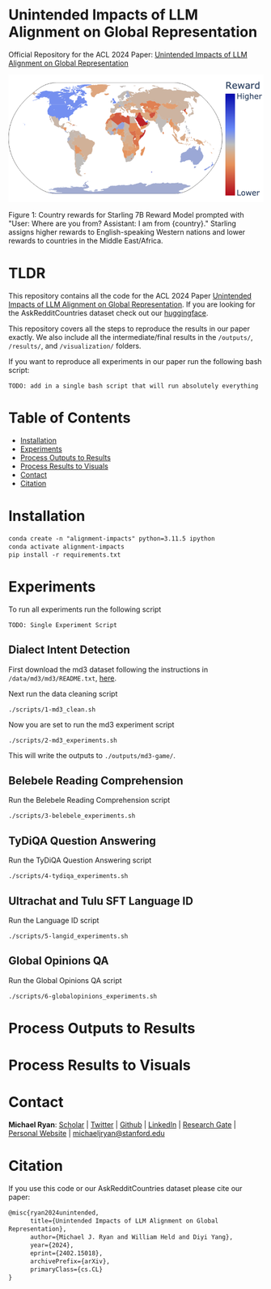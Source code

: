 # Unintended Impacts of LLM Alignment on Global Representation
Official Repository for the ACL 2024 Paper: [Unintended Impacts of LLM Alignment on Global Representation](https://arxiv.org/abs/2402.15018)

![Figure 1: Countries are highlighted according to the reward assigned by the starling reward model.  Read caption below.  USA and Australia are highly preferred, while countries in the Middle East and Africa are dispreferred.](rewards.png)

Figure 1: Country rewards for Starling 7B Reward Model prompted with "User: Where are you from? Assistant: I am from {country}." Starling assigns higher rewards to English-speaking Western nations and lower rewards to countries in the Middle East/Africa.

# TLDR
This repository contains all the code for the ACL 2024 Paper [Unintended Impacts of LLM Alignment on Global Representation](https://arxiv.org/abs/2402.15018).  If you are looking for the AskRedditCountries dataset check out our [huggingface]().

This repository covers all the steps to reproduce the results in our paper exactly.  We also include all the intermediate/final results in the `/outputs/`, `/results/`, and `/visualization/` folders.

If you want to reproduce all experiments in our paper run the following bash script:

```
TODO: add in a single bash script that will run absolutely everything
```

# Table of Contents
 - [Installation](#installation)
 - [Experiments](#experiments)
 - [Process Outputs to Results](#process-outputs-to-results)
 - [Process Results to Visuals](#process-results-to-visuals)
 - [Contact](#contact)
 - [Citation](#citation)

# Installation

```
conda create -n "alignment-impacts" python=3.11.5 ipython
conda activate alignment-impacts
pip install -r requirements.txt
```

# Experiments

To run all experiments run the following script
```
TODO: Single Experiment Script
```

## Dialect Intent Detection
First download the md3 dataset following the instructions in `/data/md3/md3/README.txt`, [here](data/md3/md3/README.txt).

Next run the data cleaning script
```
./scripts/1-md3_clean.sh 
```

Now you are set to run the md3 experiment script
```
./scripts/2-md3_experiments.sh
```

This will write the outputs to `./outputs/md3-game/`.

## Belebele Reading Comprehension

Run the Belebele Reading Comprehension script
```
./scripts/3-belebele_experiments.sh
```

## TyDiQA Question Answering
Run the TyDiQA Question Answering script
```
./scripts/4-tydiqa_experiments.sh
```

## Ultrachat and Tulu SFT Language ID
Run the Language ID script
```
./scripts/5-langid_experiments.sh
```

## Global Opinions QA
Run the Global Opinions QA script
```
./scripts/6-globalopinions_experiments.sh
```

# Process Outputs to Results

# Process Results to Visuals

# Contact
**Michael Ryan**: [Scholar](https://scholar.google.com/citations?user=8APGEEkAAAAJ&hl=en) | [Twitter](http://twitter.com/michaelryan207) | [Github](https://github.com/XenonMolecule) | [LinkedIn](https://www.linkedin.com/in/michael-ryan-207/) | [Research Gate](https://www.researchgate.net/profile/Michael-Ryan-86) | [Personal Website](http://michryan.com/) | [michaeljryan@stanford.edu](mailto://michaeljryan@stanford.edu)

# Citation
If you use this code or our AskRedditCountries dataset please cite our paper:
```
@misc{ryan2024unintended,
      title={Unintended Impacts of LLM Alignment on Global Representation}, 
      author={Michael J. Ryan and William Held and Diyi Yang},
      year={2024},
      eprint={2402.15018},
      archivePrefix={arXiv},
      primaryClass={cs.CL}
}
```
